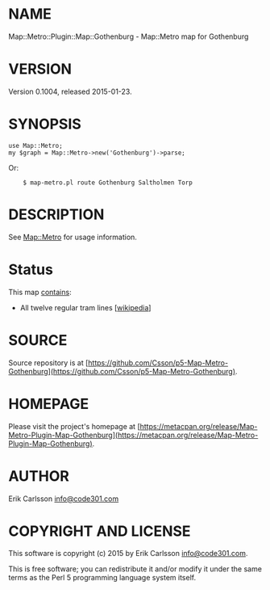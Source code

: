 # NAME

Map::Metro::Plugin::Map::Gothenburg - Map::Metro map for Gothenburg

# VERSION

Version 0.1004, released 2015-01-23.

# SYNOPSIS

    use Map::Metro;
    my $graph = Map::Metro->new('Gothenburg')->parse;

Or:

        $ map-metro.pl route Gothenburg Saltholmen Torp

# DESCRIPTION

See [Map::Metro](https://metacpan.org/pod/Map::Metro) for usage information.

# Status

This map [contains](https://metacpan.org/pod/Map::Metro::Plugin::Map::Gothenburg::Lines):

- All twelve regular tram lines \[[wikipedia](https://en.wikipedia.org/wiki/Gothenburg_tram_network)\]

# SOURCE

Source repository is at [https://github.com/Csson/p5-Map-Metro-Gothenburg](https://github.com/Csson/p5-Map-Metro-Gothenburg).

# HOMEPAGE

Please visit the project's homepage at [https://metacpan.org/release/Map-Metro-Plugin-Map-Gothenburg](https://metacpan.org/release/Map-Metro-Plugin-Map-Gothenburg).

# AUTHOR

Erik Carlsson <info@code301.com>

# COPYRIGHT AND LICENSE

This software is copyright (c) 2015 by Erik Carlsson <info@code301.com>.

This is free software; you can redistribute it and/or modify it under
the same terms as the Perl 5 programming language system itself.
